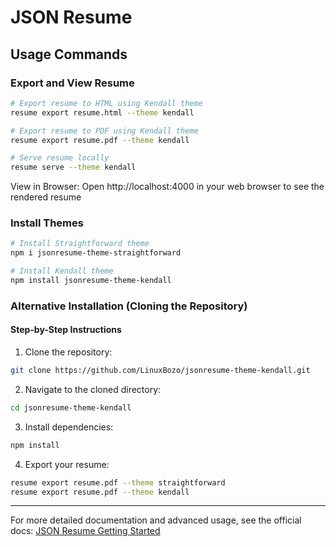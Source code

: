 # JSON Resume

## Usage Commands

### Export and View Resume

```bash
# Export resume to HTML using Kendall theme
resume export resume.html --theme kendall

# Export resume to PDF using Kendall theme
resume export resume.pdf --theme kendall

# Serve resume locally
resume serve --theme kendall
```

View in Browser: Open http://localhost:4000 in your web browser to see the rendered resume

### Install Themes

```bash
# Install Straightforward theme
npm i jsonresume-theme-straightforward

# Install Kendall theme
npm install jsonresume-theme-kendall
```

### Alternative Installation (Cloning the Repository)

#### Step-by-Step Instructions

1. Clone the repository:

```bash
git clone https://github.com/LinuxBozo/jsonresume-theme-kendall.git
```

2. Navigate to the cloned directory:

```bash
cd jsonresume-theme-kendall
```

3. Install dependencies:

```bash
npm install
```

4. Export your resume:

```bash
resume export resume.pdf --theme straightforward
resume export resume.pdf --theme kendall
```

---

For more detailed documentation and advanced usage, see the official docs:
[JSON Resume Getting Started](https://jsonresume.org/getting-started)
